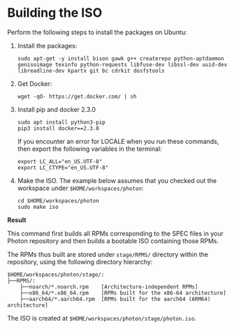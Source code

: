 # Building the ISO

Perform the following steps to install the packages on Ubuntu: 

1. Install the packages: 

    ```
    sudo apt-get -y install bison gawk g++ createrepo python-aptdaemon genisoimage texinfo python-requests libfuse-dev libssl-dev uuid-dev libreadline-dev kpartx git bc cdrkit dosfstools
    ```

1. Get Docker:

    ```
    wget -qO- https://get.docker.com/ | sh
    ```

1. Install pip and docker 2.3.0 
   
    ```
    sudo apt install python3-pip
    pip3 install docker==2.3.0
    ```
    
    If you encounter an error for LOCALE when you run these commands, then export the following variables in the terminal:
    
    ```
    export LC_ALL="en_US.UTF-8"
    export LC_CTYPE="en_US.UTF-8"
    ```

1. Make the ISO. The example below assumes that you checked out the workspace under `$HOME/workspaces/photon`:
    ```
    cd $HOME/workspaces/photon
    sudo make iso
    ```
    
**Result**

This command first builds all RPMs corresponding to the SPEC files in your Photon repository and then builds a bootable ISO containing those RPMs.


The RPMs thus built are stored under `stage/RPMS/` directory within the repository, using the following directory hierarchy:

```
$HOME/workspaces/photon/stage/:
├──RPMS/:
    ├──noarch/*.noarch.rpm    [Architecture-independent RPMs]
    ├──x86_64/*.x86_64.rpm    [RPMs built for the x86-64 architecture]
    ├──aarch64/*.aarch64.rpm  [RPMs built for the aarch64 (ARM64) architecture]
```

The ISO is created at `$HOME/workspaces/photon/stage/photon.iso`.
